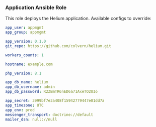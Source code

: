 ### Application Ansible Role

This role deploys the Helium application. Available configs to override:

```yaml
app_user: appmgmt
app_group: appmgmt

app_version: 0.1.0
git_repo: https://github.com/colvern/helium.git

workers_counts: 1

hostname: example.com

php_version: 8.1

app_db_name: helium
app_db_username: admin
app_db_password: R2ZBmTR6nED6a71AxeTO2UIo

app_secret: 3999bf7e3a408f15942779447e01dd7a
app_timezone: UTC
app_env: prod
messenger_transport: doctrine://default
mailer_dsn: null://null
```
